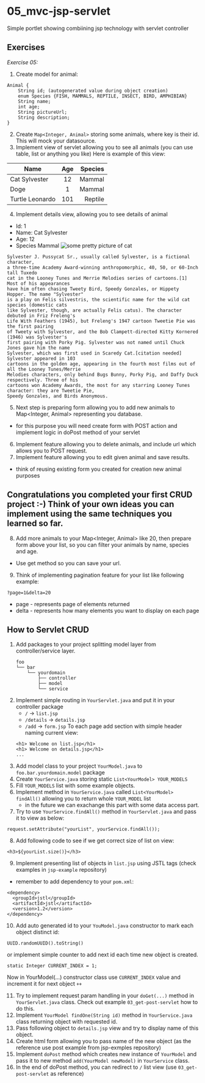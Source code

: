 # 05_mvc-jsp-servlet
Simple portlet showing combiining jsp technology with servlet controller

## Exercises
*Exercise 05:*
1. Create model for animal:
```
Animal {
    String id; (autogenerated value during object creation)
    enum Species {FISH, MAMMALS, REPTILE, INSECT, BIRD, AMPHIBIAN}
    String name;
    int age;
    String pictureUrl;
    String description;
}
```
2. Create `Map<Integer, Animal>` storing some animals, where key is their id. This will mock your datasource.
3. Implement view of servlet allowing you to see all animals (you can use table, list or anything you like)
Here is example of this view:

| Name            | Age           |Species  |
| ----------------|:-------------:| -------:|
| Cat Sylvester   |12             | Mammal  |
| Doge            |1              | Mammal  |
| Turtle Leonardo |101            | Reptile |

4. Implement details view, allowing you to see details of animal
- Id: 1
- Name: Cat Sylvester
- Age: 12
- Species Mammal
![some pretty picture of cat](http://images5.fanpop.com/image/photos/30900000/Sylvester-the-Cat-warner-brothers-animation-30976217-250-262.jpg "some pretty picture of cat")
```
Sylvester J. Pussycat Sr., usually called Sylvester, is a fictional character,
a three-time Academy Award-winning anthropomorphic, 40, 50, or 60-Inch tall Tuxedo
cat in the Looney Tunes and Merrie Melodies series of cartoons.[1] Most of his appearances
have him often chasing Tweety Bird, Speedy Gonzales, or Hippety Hopper. The name "Sylvester"
is a play on Felis silvestris, the scientific name for the wild cat species (domestic cats
like Sylvester, though, are actually Felis catus). The character debuted in Friz Freleng's
Life With Feathers (1945), but Freleng's 1947 cartoon Tweetie Pie was the first pairing
of Tweety with Sylvester, and the Bob Clampett-directed Kitty Kornered (1946) was Sylvester's
first pairing with Porky Pig. Sylvester was not named until Chuck Jones gave him the name
Sylvester, which was first used in Scaredy Cat.[citation needed] Sylvester appeared in 103
cartoons in the golden age, appearing in the fourth most films out of all the Looney Tunes/Merrie
Melodies characters, only behind Bugs Bunny, Porky Pig, and Daffy Duck respectively. Three of his
cartoons won Academy Awards, the most for any starring Looney Tunes character: they are Tweetie Pie,
Speedy Gonzales, and Birds Anonymous.
```
5. Next step is preparing form allowing you to add new animals to Map<Integer, Animal> representing you database.
- for this purpose you will need create form with POST action and implement logic in doPost method of your servlet
6. Implement feature allowing you to delete animals, and include url which allows you to POST request.
7. Implement feature allowing you to edit given animal and save results.
- think of reusing existing form you created for creation new animal purposes
## Congratulations you completed your first CRUD project :-) Think of your own ideas you can implement using the same techniques you learned so far.
8. Add more animals to your Map<Integer, Animal> like 20, then prepare form above your list, so you can filter your animals by name, species and age.
- Use get method so you can save your url.
9. Think of implementing pagination feature for your list like following example:
```
?page=1&delta=20
```
- page - represents page of elements returned
- delta - represents how many elements you want to display on each page



## How to Servlet CRUD
1. Add packages to your project splitting model layer from controller/service layer.
      ```
      foo
      └── bar
          └── yourdomain
              ├── controller
              ├── model
              └── service
      ```
2. Implement simple routing in `YourServlet.java` and put it in your controller package
    - `/` -> `list.jsp`
    - `/details` -> `details.jsp`
    - `/add` -> `form.jsp`
   To each page add section with simple header naming current view:
   ```
   <h1> Welcome on list.jsp</h1>
   <h1> Welcome on details.jsp</h1>
   ...
   ``` 
3. Add model class to your project `YourModel.java` to `foo.bar.yourdomain.model` package   
4. Create `YourService.java` storing static `List<YourModel> YOUR_MODELS`
5. Fill `YOUR_MODELS` list with some example objects.
6. Implement method in `YourService.java` called `List<YourModel> findAll()` allowing you to return whole `YOUR_MODEL` list
   - in the future we can exachange this part with some data access part.
7. Try to use `YourService.findAll()` method in `YourServlet.java` and pass it to view as below:
 ```
 request.setAttribute("yourList", yourService.findAll());
 ```
8. Add following code to see if we get correct size of list on view:
```
<h3>${yourList.size()}</h3>
```
9. Implement presenting list of objects in `list.jsp` using JSTL tags (check examples in `jsp-example` repository) 
- remember to add dependency to your `pom.xml`:
```
<dependency>
  <groupId>jstl</groupId>
  <artifactId>jstl</artifactId>
  <version>1.2</version>
</dependency>
```
10. Add auto generated id to your `YouModel.java` constructor to mark each object distinct id:
```
UUID.randomUUID().toString()
```
or implement simple counter to add next id each time new object is created.
```
static Integer CURRENT_INDEX = 1;
```
Now in YourModel(...) constructor class use `CURRENT_INDEX` value and increment it for next object `++`

11. Try to implement request param handling in your `doGet(...)` method in `YourServlet.java` class.
Check out example `03_get-post-servlet` how to do this.
12. Implement `YourModel findOne(String id)` method in `YourService.java` class returning object with requested id.
13. Pass following object to `details.jsp` view and try to display name of this object.
14. Create html form allowing you to pass name of the new object (as the reference use post example from jsp-exmples repository)
15. Implement `doPost` method which creates new instance of `YourModel` and pass it to new method `add(YourModel newModel)` in `YourService` class.
16. In the end of doPost method, you can redirect to `/` list view (use `03_get-post-servlet` as reference)
